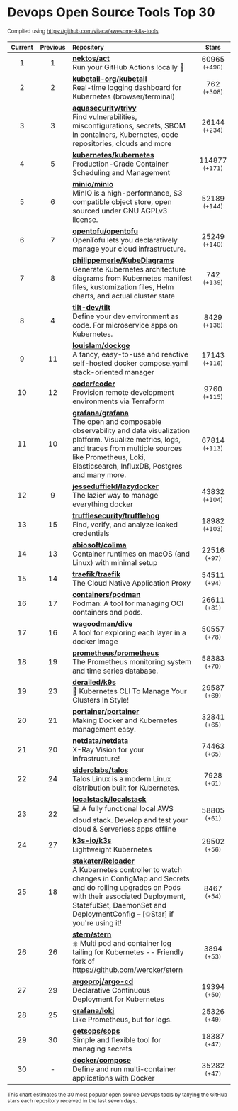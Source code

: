# Devops Open Source Tools Top 30
<sup>Compiled using https://github.com/vilaca/awesome-k8s-tools</sup>
<div align="center">

|<sub>Current</sub>|<sub>Previous</sub>|<sub>Repository</sub>|<sub>Stars</sub>|
|:---:|:---:|:---|:---:|
|1|1|[**nektos/act**](https://github.com/nektos/act)<br/>Run your GitHub Actions locally 🚀|60965 <sup>(+496)</sup>|
|2|2|[**kubetail-org/kubetail**](https://github.com/kubetail-org/kubetail)<br/>Real-time logging dashboard for Kubernetes (browser/terminal)|762 <sup>(+308)</sup>|
|3|3|[**aquasecurity/trivy**](https://github.com/aquasecurity/trivy)<br/>Find vulnerabilities, misconfigurations, secrets, SBOM in containers, Kubernetes, code repositories, clouds and more|26144 <sup>(+234)</sup>|
|4|5|[**kubernetes/kubernetes**](https://github.com/kubernetes/kubernetes)<br/>Production-Grade Container Scheduling and Management|114877 <sup>(+171)</sup>|
|5|6|[**minio/minio**](https://github.com/minio/minio)<br/>MinIO is a high-performance, S3 compatible object store, open sourced under GNU AGPLv3 license.|52189 <sup>(+144)</sup>|
|6|7|[**opentofu/opentofu**](https://github.com/opentofu/opentofu)<br/>OpenTofu lets you declaratively manage your cloud infrastructure.|25249 <sup>(+140)</sup>|
|7|8|[**philippemerle/KubeDiagrams**](https://github.com/philippemerle/KubeDiagrams)<br/>Generate Kubernetes architecture diagrams from Kubernetes manifest files, kustomization files, Helm charts, and actual cluster state|742 <sup>(+139)</sup>|
|8|4|[**tilt-dev/tilt**](https://github.com/tilt-dev/tilt)<br/>Define your dev environment as code. For microservice apps on Kubernetes.|8429 <sup>(+138)</sup>|
|9|11|[**louislam/dockge**](https://github.com/louislam/dockge)<br/>A fancy, easy-to-use and reactive self-hosted docker compose.yaml stack-oriented manager|17143 <sup>(+116)</sup>|
|10|12|[**coder/coder**](https://github.com/coder/coder)<br/>Provision remote development environments via Terraform|9760 <sup>(+115)</sup>|
|11|10|[**grafana/grafana**](https://github.com/grafana/grafana)<br/>The open and composable observability and data visualization platform. Visualize metrics, logs, and traces from multiple sources like Prometheus, Loki, Elasticsearch, InfluxDB, Postgres and many more. |67814 <sup>(+113)</sup>|
|12|9|[**jesseduffield/lazydocker**](https://github.com/jesseduffield/lazydocker)<br/>The lazier way to manage everything docker|43832 <sup>(+104)</sup>|
|13|15|[**trufflesecurity/trufflehog**](https://github.com/trufflesecurity/trufflehog)<br/>Find, verify, and analyze leaked credentials|18982 <sup>(+103)</sup>|
|14|13|[**abiosoft/colima**](https://github.com/abiosoft/colima)<br/>Container runtimes on macOS (and Linux) with minimal setup|22516 <sup>(+97)</sup>|
|15|14|[**traefik/traefik**](https://github.com/traefik/traefik)<br/>The Cloud Native Application Proxy|54511 <sup>(+94)</sup>|
|16|17|[**containers/podman**](https://github.com/containers/podman)<br/>Podman: A tool for managing OCI containers and pods.|26611 <sup>(+81)</sup>|
|17|16|[**wagoodman/dive**](https://github.com/wagoodman/dive)<br/>A tool for exploring each layer in a docker image|50557 <sup>(+78)</sup>|
|18|19|[**prometheus/prometheus**](https://github.com/prometheus/prometheus)<br/>The Prometheus monitoring system and time series database.|58383 <sup>(+70)</sup>|
|19|23|[**derailed/k9s**](https://github.com/derailed/k9s)<br/>🐶 Kubernetes CLI To Manage Your Clusters In Style!|29587 <sup>(+69)</sup>|
|20|21|[**portainer/portainer**](https://github.com/portainer/portainer)<br/>Making Docker and Kubernetes management easy.|32841 <sup>(+65)</sup>|
|21|20|[**netdata/netdata**](https://github.com/netdata/netdata)<br/>X-Ray Vision for your infrastructure!|74463 <sup>(+65)</sup>|
|22|24|[**siderolabs/talos**](https://github.com/siderolabs/talos)<br/>Talos Linux is a modern Linux distribution built for Kubernetes.|7928 <sup>(+61)</sup>|
|23|22|[**localstack/localstack**](https://github.com/localstack/localstack)<br/>💻 A fully functional local AWS cloud stack. Develop and test your cloud & Serverless apps offline|58805 <sup>(+61)</sup>|
|24|27|[**k3s-io/k3s**](https://github.com/k3s-io/k3s)<br/>Lightweight Kubernetes|29502 <sup>(+56)</sup>|
|25|18|[**stakater/Reloader**](https://github.com/stakater/Reloader)<br/>A Kubernetes controller to watch changes in ConfigMap and Secrets and do rolling upgrades on Pods with their associated Deployment, StatefulSet, DaemonSet and DeploymentConfig – [✩Star] if you're using it!|8467 <sup>(+54)</sup>|
|26|26|[**stern/stern**](https://github.com/stern/stern)<br/>⎈ Multi pod and container log tailing for Kubernetes -- Friendly fork of https://github.com/wercker/stern|3894 <sup>(+53)</sup>|
|27|29|[**argoproj/argo-cd**](https://github.com/argoproj/argo-cd)<br/>Declarative Continuous Deployment for Kubernetes|19394 <sup>(+50)</sup>|
|28|25|[**grafana/loki**](https://github.com/grafana/loki)<br/>Like Prometheus, but for logs.|25326 <sup>(+49)</sup>|
|29|30|[**getsops/sops**](https://github.com/getsops/sops)<br/>Simple and flexible tool for managing secrets|18387 <sup>(+47)</sup>|
|30|-|[**docker/compose**](https://github.com/docker/compose)<br/>Define and run multi-container applications with Docker|35282 <sup>(+47)</sup>|


</div>

<sub>This chart estimates the 30 most popular open source DevOps tools by tallying the GitHub stars each repository received in the last seven days.</sub>
